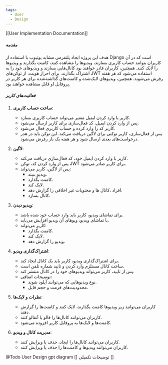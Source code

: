 ```yaml
---
tags:
  - User
  - Design
---
```


[[User Implementation Documentation]]
##### مقدمه
هدف این پروژه ایجاد پلتفرمی مشابه یوتیوب با استفاده از Django است که در آن کاربران بتوانند حساب کاربری بسازند، ویدیوها را مشاهده کنند، کامنت بگذارند و ویدیوها را لایک کنند. همچنین، کاربران قادر خواهند بود کانال‌هایی بسازند و ویدیوهای خود را به اشتراک بگذارند. برای احراز هویت، از توکن‌های JWT استفاده می‌شود که هر هفته رفرش می‌شوند. همچنین، ویدیوهای لایک‌شده و کامنت‌های گذاشته‌شده برای هر کاربر در پروفایل او قابل مشاهده خواهند بود.
##### فعالیت‌های کاربر
1. **ساخت حساب کاربری**:
    - کاربر با وارد کردن ایمیل معتبر می‌تواند حساب کاربری بسازد.
    - پس از وارد کردن ایمیل، کد فعال‌سازی برای کاربر ارسال می‌شود.
    - کاربر کد را وارد کرده و حساب کاربری فعال می‌شود.
    - پس از فعال‌سازی، کاربر توکنی برای لاگین دریافت می‌کند. این توکن باید در هدر درخواست‌های بعدی ارسال شود و هر هفته یک بار رفرش می‌شود.

2. **لاگین**: 
    - کاربر با وارد کردن ایمیل خود، کد فعال‌سازی دریافت می‌کند.
    - پس از وارد کردن کد، توکن JWT برای کاربر صادر می‌شود.
    - پس از لاگین، کاربر می‌تواند:
        - ویدیو ببیند.
        - کامنت بگذارد.
        - لایک کند.
        - افراد ،کانال ها و محتویات غیر اخلاقی را گزارش دهد.
        - کانال بسازد.

3. **ویدیو دیدن**: 
    - برای تماشای ویدیو، کاربر باید وارد حساب خود شده باشد.
    - با تماشای ویدیو، ویوهای آن ویدیو افزایش می‌یابد.
    - کاربر می‌تواند:
        - کامنت بگذارد.
        - لایک کند.
        - ویدیو را گزارش دهد.

4. **اشتراک‌گذاری ویدیو**:
    - برای اشتراک‌گذاری ویدیو، کاربر باید یک کانال ایجاد کند.
    - ساخت کانال مستلزم وارد کردن و تایید شماره تلفن است.
    - پس از تایید، کاربر می‌تواند ویدیوهای خود را در کانال منتشر کند.
    - توضیحات اضافی:
        - نوع ویدیوهایی که می‌توانند آپلود شوند.
        - محدودیت‌های فرمت و حجم فایل.

5. **نظرات و لایک‌ها**:
    - کاربران می‌توانند زیر ویدیوها کامنت بگذارند، لایک کنند و کامنت‌ها را گزارش دهند.
    - کاربران می‌توانند کانال‌ها را فالو یا آنفالو کنند.
    - کامنت‌ها و لایک‌ها به پروفایل کاربر افزوده می‌شود.

6. **مدیریت کانال و ویدیو**:
    - کاربران می‌توانند کانال‌ها را ایجاد، حذف یا ویرایش کنند.
    - کاربران می‌توانند ویدیوها و کامنت‌ها را حذف یا ویرایش کنند.






@Todo User Design
gpt diagram []
توضیحات تکمیلی []
